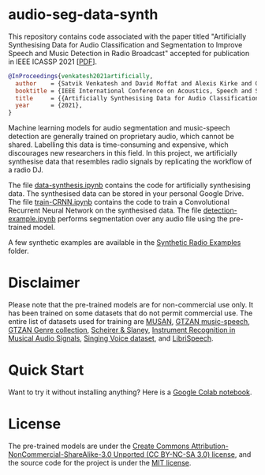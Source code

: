 # audio-seg-data-synth

This repository contains code associated with the paper titled "Artificially Synthesising Data for Audio Classification and Segmentation to Improve Speech and Music Detection in Radio Broadcast" accepted for publication in IEEE ICASSP 2021 [[PDF](https://arxiv.org/pdf/2102.09959.pdf)].

```BibTeX
@InProceedings{venkatesh2021artificially,
  author    = {Satvik Venkatesh and David Moffat and Alexis Kirke and G\"{o}zel Shakeri and Stephen Brewster and J\"{o}rg Fachner and Helen Odell-Miller and Alex Street and Nicolas Farina and Sube Banerjee and Eduardo Reck Miranda},
  booktitle = {IEEE International Conference on Acoustics, Speech and Signal Processing (ICASSP)},
  title     = {{Artificially Synthesising Data for Audio Classification and Segmentation to Improve Speech and Music Detection in Radio Broadcast}},
  year      = {2021},
}
```


Machine learning models for audio segmentation and music-speech detection are generally trained on proprietary audio, which cannot be shared. Labelling this data is time-consuming and expensive, which discourages new researchers in this field. In this project, we artificially synthesise data that resembles radio signals by replicating the workflow of a radio DJ. 

The file [data-synthesis.ipynb](https://github.com/satvik-venkatesh/audio-seg-data-synth/blob/main/data-synthesis.ipynb) contains the code for artificially synthesising data. The synthesised data can be stored in your personal Google Drive. The file [train-CRNN.ipynb](https://github.com/satvik-venkatesh/audio-seg-data-synth/blob/main/train-CRNN.ipynb) contains the code to train a Convolutional Recurrent Neural Network on the synthesised data. The file [detection-example.ipynb](https://github.com/satvik-venkatesh/audio-seg-data-synth/blob/main/detection-example.ipynb) performs segmentation over any audio file using the pre-trained model.

A few synthetic examples are available in the [Synthetic Radio Examples](https://github.com/satvik-venkatesh/audio-seg-data-synth/tree/main/Synthetic%20Radio%20Examples) folder.

# Disclaimer
Please note that the pre-trained models are for non-commercial use only. It has been trained on some datasets that do not permit commercial use. The entire list of datasets used for training are [MUSAN](http://www.openslr.org/17/), [GTZAN music-speech](http://marsyas.info/downloads/datasets.html), [GTZAN Genre collection](http://marsyas.info/downloads/datasets.html), [Scheirer & Slaney](https://labrosa.ee.columbia.edu/sounds/musp/scheislan.html), [Instrument Recognition in Musical Audio Signals](https://www.upf.edu/web/mtg/irmas#:~:text=IRMAS%20is%20intended%20to%20be,violin%2C%20and%20human%20singing%20voice.), [Singing Voice dataset](http://isophonics.net/SingingVoiceDataset), and  [LibriSpeech](http://www.openslr.org/12/).

# Quick Start
Want to try it without installing anything? Here is a [Google Colab notebook](https://colab.research.google.com/github/satvik-venkatesh/audio-seg-data-synth/blob/main/detection-example.ipynb).


# License
The pre-trained models are under the [Create Commons Attribution-NonCommercial-ShareAlike-3.0 Unported (CC BY-NC-SA 3.0) license](https://creativecommons.org/licenses/by-nc-sa/3.0/), and the source code for the project is under the [MIT license](https://github.com/satvik-venkatesh/audio-seg-data-synth/blob/main/LICENSE). 
